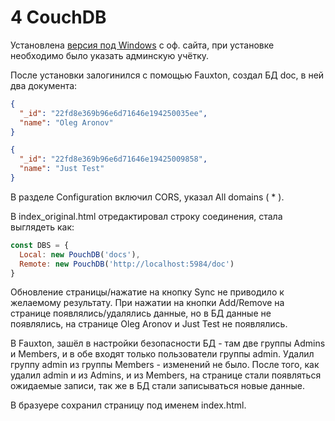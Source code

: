 # 4 CouchDB

Установлена [версия под Windows](https://couchdb.apache.org/#download) с оф. сайта, при установке необходимо было указать админскую учётку.

После установки залогинился с помощью Fauxton, создал БД doc, в ней два документа:
```json
{
  "_id": "22fd8e369b96e6d71646e194250035ee",
  "name": "Oleg Aronov"
}
```
```json
{
  "_id": "22fd8e369b96e6d71646e19425009858",
  "name": "Just Test"
}
```
В разделе Configuration включил CORS, указал All domains ( * ).

В index_original.html отредактировал строку соединения, стала выглядеть как:
```js
const DBS = {
  Local: new PouchDB('docs'),
  Remote: new PouchDB('http://localhost:5984/doc')
}
```

Обновление страницы/нажатие на кнопку Sync не приводило к желаемому результату. При нажатии на кнопки Add/Remove на странице появлялись/удалялись данные, но в БД данные не появлялись, на странице Oleg Aronov и Just Test не появлялись.

В Fauxton, зашёл в настройки безопасности БД - там две группы Admins и Members, и в обе входят только пользователи группы admin. Удалил группу admin из группы Members - изменений не было. После того, как удалил admin и из Admins, и из Members, на странице стали появляться ожидаемые записи, так же в БД стали записываться новые данные. 

В бразуере сохранил страницу под именем index.html.
